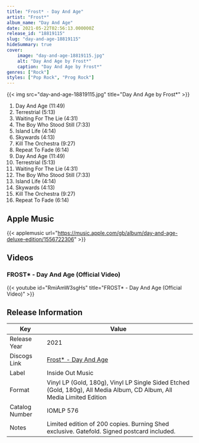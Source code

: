 ```yaml
---
title: "Frost* - Day And Age"
artist: "Frost*"
album_name: "Day And Age"
date: 2021-05-22T02:56:13.000000Z
release_id: "18819115"
slug: "day-and-age-18819115"
hideSummary: true
cover:
    image: "day-and-age-18819115.jpg"
    alt: "Day And Age by Frost*"
    caption: "Day And Age by Frost*"
genres: ["Rock"]
styles: ["Pop Rock", "Prog Rock"]
---
```


{{< img src="day-and-age-18819115.jpg" title="Day And Age by Frost*" >}}

<!-- section break -->

1. Day And Age  (11:49)
2. Terrestrial  (5:13)
3. Waiting For The Lie (4:31)
4. The Boy Who Stood Still (7:33)
5. Island Life (4:14)
6. Skywards (4:13)
7. Kill The Orchestra  (9:27)
8. Repeat To Fade (6:14)
9. Day And Age (11:49)
10. Terrestrial (5:13)
11. Waiting For The Lie (4:31)
12. The Boy Who Stood Still (7:33)
13. Island Life (4:14)
14. Skywards (4:13)
15. Kill The Orchestra (9:27)
16. Repeat To Fade (6:14)

<!-- section break -->




## Apple Music
{{< applemusic url="https://music.apple.com/gb/album/day-and-age-deluxe-edition/1556722306" >}}





## Videos
### FROST* - Day And Age (Official Video)
{{< youtube id="RmiAmW3sgHs" title="FROST* - Day And Age (Official Video)" >}}<br>



## Release Information
|  Key           | Value                                                |
| ---------------| ---------------------------------------------------- |
| Release Year   | 2021                                   |
| Discogs Link   | [Frost* - Day And Age](https://www.discogs.com/release/18819115-Frost-Day-And-Age) |
| Label          | Inside Out Music |
| Format         | Vinyl LP (Gold, 180g), Vinyl LP Single Sided Etched (Gold, 180g), All Media Album, CD Album, All Media Limited Edition |
| Catalog Number | IOMLP 576 |
| Notes | Limited edition of 200 copies. Burning Shed exclusive. Gatefold. Signed postcard included. |